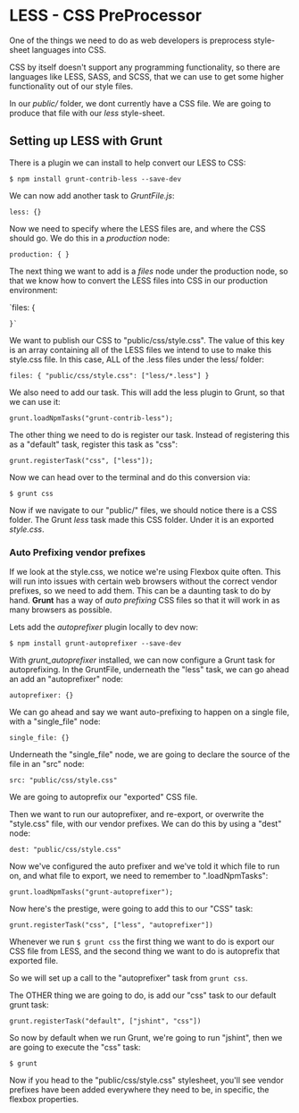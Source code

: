 LESS - CSS PreProcessor
=======================

One of the things we need to do as web developers is preprocess
style-sheet languages into CSS.

CSS by itself doesn't support any programming functionality,
so there are languages like LESS, SASS, and SCSS, that we can
use to get some higher functionality out of our style files.

In our _public/_ folder, we dont currently have a CSS file.
We are going to produce that file with our _less_ style-sheet.

Setting up LESS with Grunt
--------------------------

There is a plugin we can install to help convert our LESS to
CSS:

`$ npm install grunt-contrib-less --save-dev`

We can now add another task to _GruntFile.js_:

`less: {}`

Now we need to specify where the LESS files are, and where
the CSS should go. We do this in a _production_ node:

`production: { }`

The next thing we want to add is a _files_ node under the
production node, so that we know how to convert the LESS
files into CSS in our production environment:

`files: {

    }`

We want to publish our CSS to "public/css/style.css".
The value of this key is an array containing all of the LESS
files we intend to use to make this style.css file. In this
case, ALL of the .less files under the less/ folder:

`files: {
        "public/css/style.css": ["less/*.less"]
    }`

We also need to add our task. This will add the less plugin
to Grunt, so that we can use it:

`grunt.loadNpmTasks("grunt-contrib-less");`

The other thing we need to do is register our task.
Instead of registering this as a "default" task, register
this task as "css":

`grunt.registerTask("css", ["less"]);`

Now we can head over to the terminal and do this conversion via:

`$ grunt css`

Now if we navigate to our "public/" files, we should notice
there is a CSS folder. The Grunt _less_ task made this CSS
folder. Under it is an exported _style.css_.


### Auto Prefixing vendor prefixes


If we look at the style.css, we notice we're using Flexbox
quite often. This will run into issues with certain web
browsers without the correct vendor prefixes, so we need to
add them. This can be a daunting task to do by hand.
**Grunt** has a way of _auto prefixing_ CSS files so that it
will work in as many browsers as possible.

Lets add the _autoprefixer_ plugin locally to dev now:

`$ npm install grunt-autoprefixer --save-dev`

With _grunt_autoprefixer_ installed, we can now configure
a Grunt task for autoprefixing. In the GruntFile, underneath
the "less" task, we can go ahead an add an "autoprefixer"
node:

` autoprefixer: {} `

We can go ahead and say we want auto-prefixing to happen on a
single file, with a "single_file" node:

`single_file: {}`

Underneath the "single_file" node, we are going to declare
the source of the file in an "src" node:

`src: "public/css/style.css"`

We are going to autoprefix our "exported" CSS file.

Then we want to run our autoprefixer, and re-export, or
overwrite the "style.css" file, with our vendor prefixes.
We can do this by using a "dest" node:

`dest: "public/css/style.css"`

Now we've configured the auto prefixer and we've told it
which file to run on, and what file to export, we need to
remember to ".loadNpmTasks":

`grunt.loadNpmTasks("grunt-autoprefixer");`

Now here's the prestige, were going to add this to our
"CSS" task:

`grunt.registerTask("css", ["less", "autoprefixer"])`

Whenever we run `$ grunt css` the first thing we want to do
is export our CSS file from LESS, and the second thing we
want to do is autoprefix that exported file.

So we will set up a call to the "autoprefixer" task from
`grunt css`.

The OTHER thing we are going to do, is add our "css" task
to our default grunt task:

`grunt.registerTask("default", ["jshint", "css"])`

So now by default when we run Grunt, we're going to run
"jshint", then we are going to execute the "css" task:

`$ grunt`

Now if you head to the "public/css/style.css" stylesheet,
you'll see vendor prefixes have been added everywhere they
need to be, in specific, the flexbox properties.

